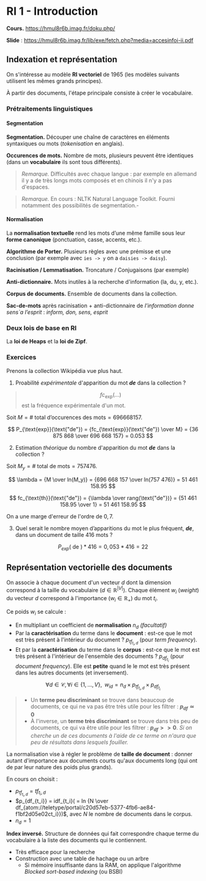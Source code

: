 # RI 1 - Introduction

**Cours.** <https://hmul8r6b.imag.fr/doku.php/>

**Slide** : <https://hmul8r6b.imag.fr/lib/exe/fetch.php?media=accesinfoi-ii.pdf>

## Indexation et représentation

On s'intéresse au modèle **RI vectoriel** de 1965 (les modèles suivants utilisent les mêmes grands principes).

À partir des documents, l'étape principale consiste à créer le vocabulaire.

### Prétraitements linguistiques

#### Segmentation

**Segmentation.** Découper une chaîne de caractères en éléments syntaxiques ou mots (*tokenisation* en anglais).

**Occurences de mots.** Nombre de mots, plusieurs peuvent être identiques (dans un **vocabulaire** ils sont tous différents).

> *Remarque.* Difficultés avec chaque langue : par exemple en allemand il y a de très longs mots composés et en chinois il n'y a pas d'espaces.

> *Remarque.* En cours : NLTK Natural Language Toolkit. Fourni notamment des possibilités de segmentation.-

#### Normalisation

La **normalisation textuelle** rend les mots d’une même famille sous leur **forme canonique** (ponctuation, casse, accents, etc.).

**Algorithme de Porter.** Plusieurs règles avec une prémisse et une conclusion (par exemple avec `ies -> y` on a `daisies -> daisy`).

**Racinisation / Lemmatisation.** Troncature / Conjugaisons (par exemple)

**Anti-dictionnaire.** Mots inutiles à la recherche d'information (la, du, y, etc.).

**Corpus de documents.** Ensemble de documents dans la collection.

**Sac-de-mots** après racinisation + anti-dictionnaire de *l’information donne sens`a l’esprit* : *inform, don, sens, esprit*

### Deux lois de base en RI

La **loi de Heaps** et la **loi de Zipf**.

### Exercices

Prenons la collection Wikipédia vue plus haut.

1. Proabilité *expérimentale* d'apparition du mot ***de*** dans la collection ?

> $$fc_{\text{exp}}(...)$$ est la fréquence expérimentale d'un mot.

Soit $M = \text{# total d'occurences des mots} = 696 668 157$.

$$
P_{\text{exp}}(\text{"de"}) = {fc_{\text{exp}}(\text{"de"}) \over M} = {36 875 868 \over 696 668 157} = 0.053
$$

2. Estimation *théorique* du nombre d'apparition du mot ***de*** dans la collection ?

Soit $M_y = \text{# total de mots} = 757 476$.

$$
\lambda = {M \over ln(M_y)} = {696 668 157 \over ln(757 476)} = 51 461 158.95
$$

$$
fc_{\text{th}}(\text{"de"}) = {\lambda \over rang(\text{"de"})} = {51 461 158.95 \over 1} = 51 461 158.95
$$

On a une marge d'erreur de l'ordre de $0,7$.

3. Quel serait le nombre moyen d’apparitions du mot le plus fréquent, ***de***, dans un document de taille 416 mots ?

$$
P_{exp}(\text{ de }) * 416 = 0,053 * 416 = 22
$$

## Représentation vectorielle des documents

On associe à chaque document d'un vecteur $d$ dont la dimension correspond à la taille du vocabulaire ($d \in \mathbb{R}^{|V|}$). Chaque élément $w_i$ (*weight*) du vecteur $d$ correspond à l'importance ($w_i \in \mathbb{R}_+$) du mot $t_i$.

Ce poids $w_i$ se calcule :

- En multipliant un coefficient de **normalisation** $n_d$ *(facultatif)*
- Par la **caractérisation** du terme dans le **document** : est-ce que le mot est très présent à l'intérieur du document ? $p_{tf_{t_i,d}}$ (pour *term frequency*).
- Et par la **caractérisation** du terme dans le **corpus** : est-ce que le mot est très présent à l'intérieur de l'ensemble des documents ? $p_{df_{t_i}}$ (pour *document frequency*). Elle est **petite** quand le le mot est très présent dans les autres documents (et inversement).

$$
\forall d \in \mathcal{C}, \forall i \in \{1,...,V\},\;\;w_{id} = n_d \times p_{tf_{t_i,d}} \times p_{df_{t_i}}
$$

> - Un **terme peu discriminant** se trouve dans beaucoup de documents, ce qui ne va pas être très utile pour les filtrer : **$p_{df} \simeq 0$**
> - À l'inverse, un **terme très discriminant** se trouve dans très peu de documents, ce qui va être utile pour les filtrer : **$p_{df} >> 0$**. *Si on cherche un de ces documents à l'aide de ce terme on n'aura que peu de résultats dans lesquels fouiller.*

La normalisation vise à régler le problème de **taille de document** : donner autant d'importance aux documents courts qu'aux documents long (qui ont de par leur nature des poids plus grands).

En cours on choisit :

- $p_{tf_{t_i,d}} = tf_{t_i,d}$
- $p_{df_{t_i}} = idf_{t_i}( = ln {N \over df_{atom://teletype/portal/c20d57eb-5377-4fb6-ae84-f1bf2d05e02ct_i}})$, avec $N$ le nombre de documents dans le corpus.
- $n_d = 1$

**Index inversé.** Structure de données qui fait correspondre chaque terme du vocabulaire à la liste des documents qui le contiennent.

  - Très efficace pour la recherche
  - Construction avec une table de hachage ou un arbre
    - Si mémoire insuffisante dans la RAM, on applique l'algorithme *Blocked sort-based indexing* (ou BSBI)
